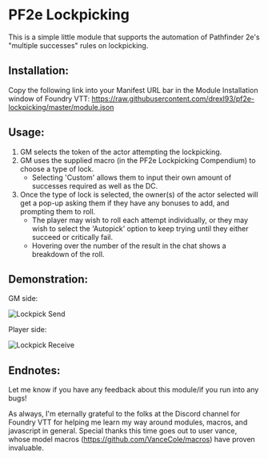 # PF2e Lockpicking
This is a simple little module that supports the automation of Pathfinder 2e's "multiple successes" rules on lockpicking.

## Installation:
Copy the following link into your Manifest URL bar in the Module Installation window of Foundry VTT: https://raw.githubusercontent.com/drexl93/pf2e-lockpicking/master/module.json

## Usage:
1. GM selects the token of the actor attempting the lockpicking.
2. GM uses the supplied macro (in the PF2e Lockpicking Compendium) to choose a type of lock.
    - Selecting 'Custom' allows them to input their own amount of successes required as well as the DC.
3. Once the type of lock is selected, the owner(s) of the actor selected will get a pop-up asking them if they have any bonuses to add, and prompting them to roll.
    - The player may wish to roll each attempt individually, or they may wish to select the 'Autopick' option to keep trying until they either succeed or critically fail.
    - Hovering over the number of the result in the chat shows a breakdown of the roll.

## Demonstration:
GM side:

![Lockpick Send](https://media.giphy.com/media/TvDj5pKSatj6G7wbIr/giphy.gif)

Player side:

![Lockpick Receive](https://media.giphy.com/media/ibrdD57zManKaXl1uy/giphy.gif)


## Endnotes:
Let me know if you have any feedback about this module/if you run into any bugs!

As always, I'm eternally grateful to the folks at the Discord channel for Foundry VTT for helping me learn my way around modules, macros, and javascript in general. Special thanks this time goes out to user vance, whose model macros (https://github.com/VanceCole/macros) have proven invaluable.
